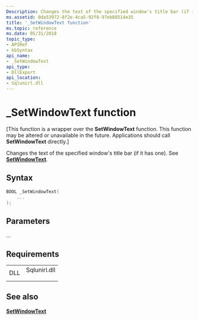 ```yaml
---
Description: Changes the text of the specified window's title bar (if it has one).
ms.assetid: 0da53972-8f2e-4ca5-92f8-97eb88514e35
title: '_SetWindowText function'
ms.topic: reference
ms.date: 05/31/2018
topic_type: 
- APIRef
- kbSyntax
api_name: 
- _SetWindowText
api_type: 
- DllExport
api_location: 
- Sqlunirl.dll
---
```


# \_SetWindowText function

\[This function is a wrapper over the **SetWindowText** function. This function may be altered or unavailable in the future. Applications should call **SetWindowText** directly.\]

Changes the text of the specified window's title bar (if it has one). See [**SetWindowText**](/windows/win32/api/winuser/nf-winuser-setwindowtexta).

## Syntax


```C++
BOOL _SetWindowText(
    ...
);
```



## Parameters

<dl> <dt>

*...* 
</dt> <dd></dd> </dl>

## Requirements



|                |                                                                                         |
|----------------|-----------------------------------------------------------------------------------------|
| DLL<br/> | <dl> <dt>Sqlunirl.dll</dt> </dl> |



## See also

<dl> <dt>

[**SetWindowText**](/windows/win32/api/winuser/nf-winuser-setwindowtexta)
</dt> </dl>

 

 